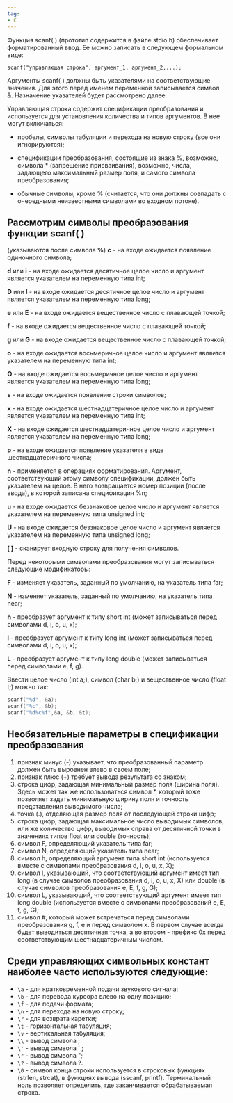 ```yaml
---
tag:
- C
---
```

Функция scanf( ) (прототип содержится в файле stdio.h) обеспечивает форматированный ввод. Ее можно записать в следующем формальном виде:

 `scanf("управляющая строка", аргумент_1, аргумент_2,...);`

Аргументы scanf( ) должны быть указателями на соответствующие значения. Для этого перед именем переменной записывается символ &. Назначение указателей будет рассмотрено далее.

Управляющая строка содержит спецификации преобразования и используется для установления количества и типов аргументов. В нее могут включаться:

-   пробелы, символы табуляции и перехода на новую строку (все они игнорируются);

-   спецификации преобразования, состоящие из знака %, возможно, символа * (запрещение присваивания), возможно, числа, задающего максимальный размер поля, и самого символа преобразования;
-   обычные символы, кроме % (считается, что они должны совпадать с очередными неизвестными символами во входном потоке).

Рассмотрим символы преобразования функции scanf( )
---
(указываются после символа **%**)
**с** - на входе ожидается появление одиночного символа;

**d** или **i** - на входе ожидается десятичное целое число и аргумент является указателем на переменную типа int;

**D** или **l** - на входе ожидается десятичное целое число и аргумент является указателем на переменную типа long;

**е** или **Е** - на входе ожидается вещественное число с плавающей точкой;

**f** - на входе ожидается вещественное число с плавающей точкой;

**g** или **G** - на входе ожидается вещественное число с плавающей точкой;

**о** - на входе ожидается восьмеричное целое число и аргумент является указателем на переменную типа int;

**О** - на входе ожидается восьмеричное целое число и аргумент является указателем на переменную типа long;

**s** - на входе ожидается появление строки символов;

**х** - на входе ожидается шестнадцатеричное целое число и аргумент является указателем на переменную типа int;

**Х** - на входе ожидается шестнадцатеричное целое число и аргумент является указателем на переменную типа long;

**р** - на входе ожидается появление указателя в виде шестнадцатеричного числа;

**n** - применяется в операциях форматирования. Аргумент, соответствующий этому символу спецификации, должен быть указателем на целое. В него возвращается номер позиции (после ввода), в которой записана спецификация %n;

**u** - на входе ожидается беззнаковое целое число и аргумент является указателем на переменную типа unsigned int;

**U** - на входе ожидается беззнаковое целое число и аргумент является указателем на переменную типа unsigned long;

**[ ]** - сканирует входную строку для получения символов.

Перед некоторыми символами преобразования могут записываться следующие модификаторы:

**F** - изменяет указатель, заданный по умолчанию, на указатель типа far;

**N** - изменяет указатель, заданный по умолчанию, на указатель типа near;

**h** - преобразует аргумент к типу short int (может записываться перед символами d, i, о, u, х);

**l** - преобразует аргумент к типу long int (может записываться перед символами d, i, o, u, x);

**L** - преобразует аргумент к типу long double (может записываться перед символами е, f, g).

Ввести целое число (int a;), символ (char b;) и вещественное число (float t;) можно так:

```C
scanf("%d", &a);
scanf("%c", &b);
scanf("%d%c%f",&a, &b, &t);
```

Необязательные параметры в спецификации преобразования
---
1.  признак минус (-) указывает, что преобразованный параметр должен быть выровнен влево в своем поле;
2.  признак плюс (+) требует вывода результата со знаком;
3.  строка цифр, задающая минимальный размер поля (ширина поля). Здесь может так же использоваться символ *, который тоже позволяет задать минимальную ширину поля и точность представления выводимого числа;
4.  точка (.), отделяющая размер поля от последующей строки цифр;
5.  строка цифр, задающая максимальное число выводимых символов, или же количество цифр, выводимых справа от десятичной точки в значениях типов float или double (точность);
6.  символ F, определяющий указатель типа far;
7.  символ N, определяющий указатель типа near;
8.  символ h, определяющий аргумент типа short int (используется вместе с символами преобразования d, i, о, u, х, Х);
9.  символ l, указывающий, что соответствующий аргумент имеет тип long (в случае символов преобразования d, i, о, u, х, X) или double (в случае символов преобразования е, Е, f, g, G);
10.  символ L, указывающий, что соответствующий аргумент имеет тип long double (используется вместе с символами преобразований е, Е, f, g, G);
11.  символ #, который может встречаться перед символами преобразования g, f, е и перед символом х. В первом случае всегда будет выводиться десятичная точка, а во втором - префикс 0x перед соответствующим шестнадцатеричным числом.

Среди управляющих символьных констант наиболее часто используются следующие:
---
-   `\а` - для кратковременной подачи звукового сигнала;
-   `\b` - для перевода курсора влево на одну позицию;
-   `\f` - для подачи формата;
-   `\n` - для перехода на новую строку;
-   `\r` - для возврата каретки;
-   `\t` - горизонтальная табуляция;
-   `\v` - вертикальная табуляция;
-   `\\` - вывод символа \;
-   `\'` - вывод символа ' ;
-   `\"` - вывод символа ";
-   `\?` - вывод символа ?.
-   `\0` - символ конца строки используется в строковых функциях (strlen, strcat), в функциях вывода (sscanf, printf). Терминальный ноль позволяет определить, где заканчивается обрабатываемая строка. 
